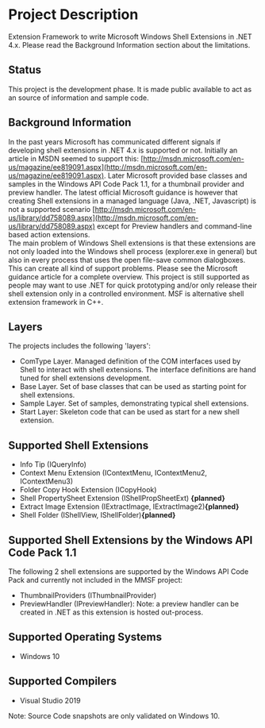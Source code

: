 # Project Description

Extension Framework to write Microsoft Windows Shell Extensions in .NET 4.x. Please read the Background Information section about the limitations.

## Status

This project is the development phase. It is made public available to act as an source of information and sample code.

## Background Information

In the past years Microsoft has communicated different signals if developing shell extensions in .NET 4.x is supported or not. Initially an article in MSDN seemed to support this: [http://msdn.microsoft.com/en-us/magazine/ee819091.aspx](http://msdn.microsoft.com/en-us/magazine/ee819091.aspx). Later Microsoft provided base classes and samples in the Windows API Code Pack 1.1, for a thumbnail provider and preview handler.
The latest official Microsoft guidance is however that creating Shell extensions in a managed language (Java, .NET, Javascript) is not a supported scenario [http://msdn.microsoft.com/en-us/library/dd758089.aspx](http://msdn.microsoft.com/en-us/library/dd758089.aspx) except for Preview handlers and command-line based action extensions.  
The main problem of Windows Shell extensions is that these extensions are not only loaded into the Windows shell process (explorer.exe in general) but also in every process that uses the open file-save common dialogboxes. This can create all kind of support problems. Please see the Microsoft guidance article for a complete overview.
This project is still supported as people may want to use .NET for quick prototyping and/or only release their shell extension only in a controlled environment. MSF is alternative shell extension framework in C++.

## Layers

The projects includes the following 'layers':

* ComType Layer. Managed definition of the COM interfaces used by Shell to interact with shell extensions. The interface definitions are hand tuned for shell extensions development.
* Base Layer. Set of base classes that can be used as starting point for shell extensions.
* Sample Layer. Set of samples, demonstrating typical shell extensions.
* Start Layer: Skeleton code that can be used as start for a new shell extension.

## Supported Shell Extensions

* Info Tip (IQueryInfo)
* Context Menu Extension (IContextMenu, IContextMenu2, IContextMenu3)
* Folder Copy Hook Extension (ICopyHook)
* Shell PropertySheet Extension (IShellPropSheetExt) **{planned}**
* Extract Image Extension (IExtractImage, IExtractImage2)**{planned}**
* Shell Folder (IShellView, IShellFolder)**{planned}**

## Supported Shell Extensions by the Windows API Code Pack 1.1

The following 2 shell extensions are supported by the Windows API Code Pack and currently not included in the MMSF project:

* ThumbnailProviders (IThumbnailProvider)
* PreviewHandler (IPreviewHandler): Note: a preview handler can be created in .NET as this extension is hosted out-process.

## Supported Operating Systems

* Windows 10

## Supported Compilers

* Visual Studio 2019

Note: Source Code snapshots are only validated on Windows 10.
